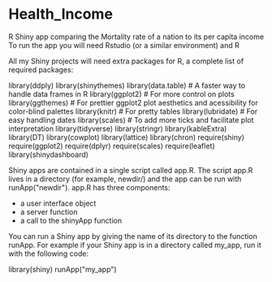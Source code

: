 # Health_Income
R Shiny app comparing the Mortality rate of a nation to its per capita income
To run the app you will need Rstudio (or a similar environment) and R

All my Shiny projects will need extra packages for R, a complete list of required packages:

library(ddply)
library(shinythemes)
library(data.table) # A faster way to handle data frames in R 
library(ggplot2) # For more control on plots
library(ggthemes) # For prettier ggplot2 plot aesthetics and acessibility for color-blind palettes
library(knitr) # For pretty tables
library(lubridate) # For easy handling dates
library(scales) # To add more ticks and facilitate plot interpretation
library(tidyverse)
library(stringr)
library(kableExtra)
library(DT)
library(cowplot)
library(lattice)
library(chron)
require(shiny)
require(ggplot2)
require(dplyr)
require(scales)
require(leaflet)
library(shinydashboard)

Shiny apps are contained in a single script called app.R. The script app.R lives in a directory (for example, newdir/) and the app can be run with runApp("newdir").
app.R has three components:

- a user interface object
- a server function
- a call to the shinyApp function

You can run a Shiny app by giving the name of its directory to the function runApp. For example if your Shiny app is in a directory called my_app, run it with the following code:

library(shiny)
runApp("my_app")
